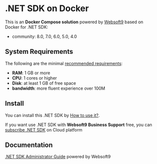 # .NET SDK on Docker  

This is an **Docker Compose solution** powered by [Websoft9](https://www.websoft9.com) based on Docker for .NET SDK:


 - community:  8.0, 7.0, 6.0, 5.0, 4.0


## System Requirements

The following are the minimal [recommended requirements](https://www.ruby-lang.org/):

* **RAM**: 1 GB or more
* **CPU**: 1 cores or higher
* **Disk**: at least 1 GB of free space
* **bandwidth**: more fluent experience over 100M  

## Install

You can install this .NET SDK by [How to use it?](https://github.com/Websoft9/docker-library#how-to-use-it).   

If you want use .NET SDK with **Websoft9 Business Support** free, you can [subscribe .NET SDK](https://www.websoft9.com/apps) on Cloud platform

## Documentation

[.NET SDK Administrator Guide](https://support.websoft9.com/docs/dotnet) powered by Websoft9